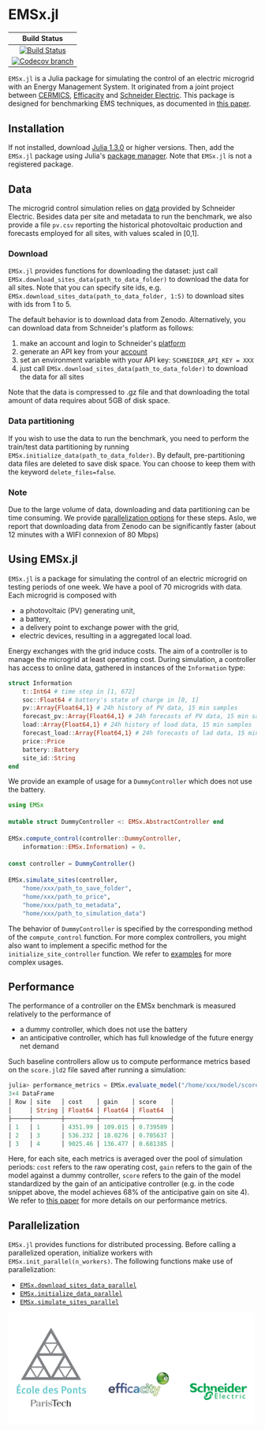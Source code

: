 
# EMSx.jl
| **Build Status** |
|:----------------:|
| [![Build Status][build-img]][build-url] | 
| [![Codecov branch][codecov-img]][codecov-url] |

[build-img]: https://travis-ci.org/adrien-le-franc/EMSx.jl.svg?branch=master
[build-url]: https://travis-ci.org/adrien-le-franc/EMSx.jl
[codecov-img]: https://codecov.io/gh/adrien-le-franc/EMSx.jl/branch/master/graph/badge.svg
[codecov-url]: https://codecov.io/gh/adrien-le-franc/EMSx.jl

`EMSx.jl` is a Julia package for simulating the control of an electric microgrid with an Energy Management System. It originated from a joint project between [CERMICS](https://cermics-lab.enpc.fr/), [Efficacity](https://www.efficacity.com/) and [Schneider Electric](https://www.se.com/fr/fr/). This package is designed for benchmarking EMS techniques, as documented in [this paper](https://hal.archives-ouvertes.fr/hal-02425913/document).

## Installation
If not installed, download [Julia 1.3.0](https://julialang.org/downloads/) or higher versions. 
Then, add the `EMSx.jl` package using Julia's [package manager](https://julialang.github.io/Pkg.jl/v1/managing-packages/). Note that `EMSx.jl` is not a registered package.

## Data
The microgrid control simulation relies on [data](https://shop.exchange.se.com/apps/52535/microgrid-energy-management-benchmark) provided by Schneider Electric.
Besides data per site and metadata to run the benchmark, we also provide a file `pv.csv` reporting the historical photovoltaic production and forecasts employed for all sites, with values scaled in [0,1].  

### Download
`EMSx.jl` provides functions for downloading the dataset: just call `EMSx.download_sites_data(path_to_data_folder)` to download the data for all sites. Note that you can specify site ids, e.g. `EMSx.download_sites_data(path_to_data_folder, 1:5)` to download sites with ids from 1 to 5.

The default behavior is to download data from Zenodo. Alternatively, you can download data from Schneider's platform as follows:

1. make an account and login to Schneider's [platform](https://data.exchange.se.com)
2. generate an API key from your [account](https://data.exchange.se.com/account/api-keys/)
3. set an environment variable with your API key: `SCHNEIDER_API_KEY = XXX` 
4. just call `EMSx.download_sites_data(path_to_data_folder)` to download the data for all sites

Note that the data is compressed to .gz file and that downloading the total amount of data requires about 5GB of disk space.

### Data partitioning
If you wish to use the data to run the benchmark, you need to perform the train/test data partitioning by running `EMSx.initialize_data(path_to_data_folder)`. By default, pre-partitioning data files are deleted to save disk space. You can choose to keep them with the keyword `delete_files=false`.

### Note
Due to the large volume of data, downloading and data partitioning can be time consuming. We provide [parallelization options](#parallelization) for these steps. Aslo, we report that downloading data from Zenodo can be significantly faster (about 12 minutes with a WIFI connexion of 80 Mbps)

## Using EMSx.jl
`EMSx.jl` is a package for simulating the control of an electric microgrid on testing periods of one week. We have a pool of 70 microgrids with data. Each microgrid is composed with 

* a photovoltaic (PV) generating unit,
* a battery,
* a delivery point to exchange power with the grid,
* electric devices, resulting in a aggregated local load.

Energy exchanges with the grid induce costs. The aim of a controller is to manage the microgrid at least operating cost. During simulation, a controller has access to online data, gathered in instances of the `Information` type:

```julia
struct Information
	t::Int64 # time step in [1, 672]
	soc::Float64 # battery's state of charge in [0, 1]
	pv::Array{Float64,1} # 24h history of PV data, 15 min samples 
	forecast_pv::Array{Float64,1} # 24h forecasts of PV data, 15 min samples
	load::Array{Float64,1} # 24h history of load data, 15 min samples
	forecast_load::Array{Float64,1} # 24h forecasts of lad data, 15 min samples
	price::Price
	battery::Battery
	site_id::String
end
```
 We provide an example of usage for a `DummyController` which does not use the battery.
```julia
using EMSx

mutable struct DummyController <: EMSx.AbstractController end

EMSx.compute_control(controller::DummyController, 
	information::EMSx.Information) = 0.

const controller = DummyController()

EMSx.simulate_sites(controller,
	"home/xxx/path_to_save_folder",
	"home/xxx/path_to_price",
	"home/xxx/path_to_metadata",
	"home/xxx/path_to_simulation_data")
```
The behavior of `DummyController` is specified by the corresponding method of the `compute_control` function. For more complex controllers, you might also want to implement a specific method for the
`initialize_site_controller` function. We refer to [examples](https://github.com/adrien-le-franc/EMSx.jl/tree/master/examples) for more complex usages.

## Performance 
The performance of a controller on the EMSx benchmark is measured relatively to the performance of 

* a dummy controller, which does not use the battery 
* an anticipative controller, which has full knowledge of the future energy net demand 

Such baseline controllers allow us to compute performance metrics based on the `score.jld2` file saved after running a simulation:
```julia
julia> performance_metrics = EMSx.evaluate_model("/home/xxx/model/score.jld2")
3×4 DataFrame
│ Row │ site   │ cost    │ gain    │ score    │
│     │ String │ Float64 │ Float64 │ Float64  │
├─────┼────────┼─────────┼─────────┼──────────┤
│ 1   │ 1      │ 4351.99 │ 109.015 │ 0.739589 │
│ 2   │ 3      │ 536.232 │ 18.0276 │ 0.705637 │
│ 3   │ 4      │ 9025.46 │ 136.477 │ 0.681385 │
```
Here, for each site, each metrics is averaged over the pool of simulation periods: `cost` refers to the raw operating cost, `gain` refers to the gain of the model against a dummy controller, `score` refers to the gain of the model standardized by the gain of an anticipative controller (e.g. in the code snippet above, the model achieves 68% of the anticipative gain on site 4). We refer to [this paper](https://hal.archives-ouvertes.fr/hal-02425913/document) for more details on our performance metrics.

## Parallelization
`EMSx.jl` provides functions for distributed processing. Before calling a parallelized operation, initialize workers with `EMSx.init_parallel(n_workers)`. The following functions make use of parallelization:

* [`EMSx.download_sites_data_parallel`](src/database_interface/download_data.jl)
* [`EMSx.initialize_data_parallel`](src/database_interface/split_data.jl)
* [`EMSx.simulate_sites_parallel`](src/simulate.jl)

<img src="docs/logos.png" width="500" />
